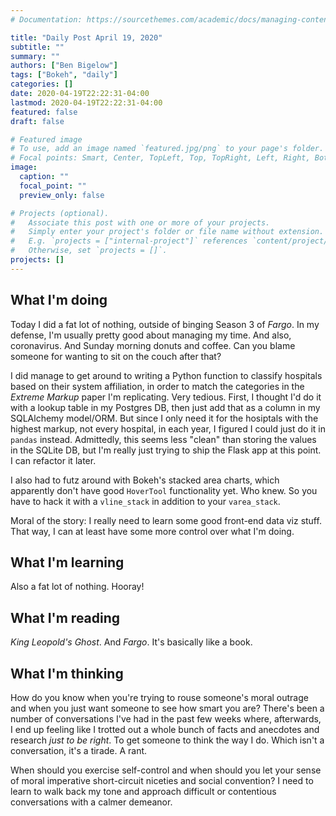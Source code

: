 ```yaml
---
# Documentation: https://sourcethemes.com/academic/docs/managing-content/

title: "Daily Post April 19, 2020"
subtitle: ""
summary: ""
authors: ["Ben Bigelow"]
tags: ["Bokeh", "daily"]
categories: []
date: 2020-04-19T22:22:31-04:00
lastmod: 2020-04-19T22:22:31-04:00
featured: false
draft: false

# Featured image
# To use, add an image named `featured.jpg/png` to your page's folder.
# Focal points: Smart, Center, TopLeft, Top, TopRight, Left, Right, BottomLeft, Bottom, BottomRight.
image:
  caption: ""
  focal_point: ""
  preview_only: false

# Projects (optional).
#   Associate this post with one or more of your projects.
#   Simply enter your project's folder or file name without extension.
#   E.g. `projects = ["internal-project"]` references `content/project/deep-learning/index.md`.
#   Otherwise, set `projects = []`.
projects: []
---
```

## What I'm doing

Today I did a fat lot of nothing, outside of binging Season 3 of _Fargo_. In my defense, I'm usually pretty good about managing my time. And also, coronavirus. And Sunday morning donuts and coffee. Can you blame someone for wanting to sit on the couch after that?

I did manage to get around to writing a Python function to classify hospitals based on their system affiliation, in order to match the categories in the _Extreme Markup_ paper I'm replicating. Very tedious. First, I thought I'd do it with a lookup table in my Postgres DB, then just add that as a column in my SQLAlchemy model/ORM. But since I only need it for the hosiptals with the highest markup, not every hospital, in each year, I figured I could just do it in `pandas` instead. Admittedly, this seems less "clean" than storing the values in the SQLite DB, but I'm really just trying to ship the Flask app at this point. I can refactor it later.

I also had to futz around with Bokeh's stacked area charts, which apparently don't have good `HoverTool` functionality yet. Who knew. So you have to hack it with a `vline_stack` in addition to your `varea_stack`.

Moral of the story: I really need to learn some good front-end data viz stuff. That way, I can at least have some more control over what I'm doing.

## What I'm learning

Also a fat lot of nothing. Hooray!

## What I'm reading

_King Leopold's Ghost_. And _Fargo_. It's basically like a book.

## What I'm thinking

How do you know when you're trying to rouse someone's moral outrage and when you just want someone to see how smart you are? There's been a number of conversations I've had in the past few weeks where, afterwards, I end up feeling like I trotted out a whole bunch of facts and anecdotes and research _just to be right_. To get someone to think the way I do. Which isn't a conversation, it's a tirade. A rant. 

When should you exercise self-control and when should you let your sense of moral imperative short-circuit niceties and social convention? I need to learn to walk back my tone and approach difficult or contentious conversations with a calmer demeanor. 
